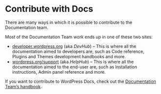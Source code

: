 # Contribute with Docs

There are many ways in which it is possible to contribute to the Documentation team.

Most of the Documentation Team work ends up in one of these two sites:

*   [developer.wordpress.org](https://developer.wordpress.org/) (aka *DevHub*) – This is where all the documentation aimed to developers are, such as Code reference, Plugins and Themes development handbooks and more.
*   [wordpress.org/support](https://wordpress.org/support) (aka *HelpHub*) – This is where all the documentation aimed to the end-user are, such as Installation instructions, Admin panel reference and more.

If you want to contribute to WordPress Docs, check out the [Documentation Team’s handbook](https://make.wordpress.org/docs/handbook/).